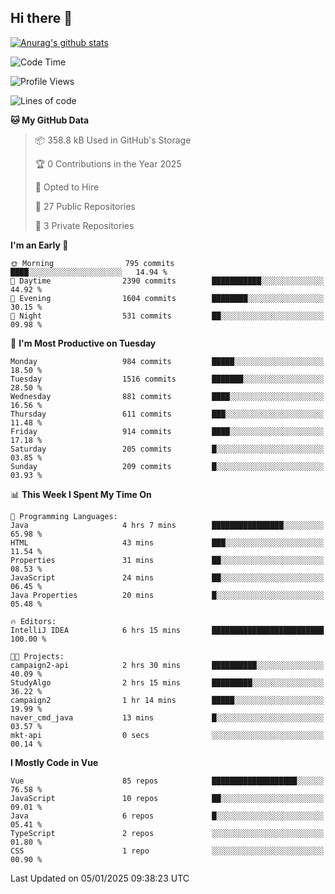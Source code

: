 ## Hi there 👋

[![Anurag's github stats](https://github-readme-stats.vercel.app/api?username=Songwonseok)](https://github.com/anuraghazra/github-readme-stats)



<!--START_SECTION:waka-->
![Code Time](http://img.shields.io/badge/Code%20Time-3%2C226%20hrs%2040%20mins-blue)

![Profile Views](http://img.shields.io/badge/Profile%20Views-0-blue)

![Lines of code](https://img.shields.io/badge/From%20Hello%20World%20I%27ve%20Written-34.8%20million%20lines%20of%20code-blue)

**🐱 My GitHub Data** 

> 📦 358.8 kB Used in GitHub's Storage 
 > 
> 🏆 0 Contributions in the Year 2025
 > 
> 💼 Opted to Hire
 > 
> 📜 27 Public Repositories 
 > 
> 🔑 3 Private Repositories 
 > 
**I'm an Early 🐤** 

```text
🌞 Morning                795 commits         ████░░░░░░░░░░░░░░░░░░░░░   14.94 % 
🌆 Daytime                2390 commits        ███████████░░░░░░░░░░░░░░   44.92 % 
🌃 Evening                1604 commits        ████████░░░░░░░░░░░░░░░░░   30.15 % 
🌙 Night                  531 commits         ██░░░░░░░░░░░░░░░░░░░░░░░   09.98 % 
```
📅 **I'm Most Productive on Tuesday** 

```text
Monday                   984 commits         █████░░░░░░░░░░░░░░░░░░░░   18.50 % 
Tuesday                  1516 commits        ███████░░░░░░░░░░░░░░░░░░   28.50 % 
Wednesday                881 commits         ████░░░░░░░░░░░░░░░░░░░░░   16.56 % 
Thursday                 611 commits         ███░░░░░░░░░░░░░░░░░░░░░░   11.48 % 
Friday                   914 commits         ████░░░░░░░░░░░░░░░░░░░░░   17.18 % 
Saturday                 205 commits         █░░░░░░░░░░░░░░░░░░░░░░░░   03.85 % 
Sunday                   209 commits         █░░░░░░░░░░░░░░░░░░░░░░░░   03.93 % 
```


📊 **This Week I Spent My Time On** 

```text
💬 Programming Languages: 
Java                     4 hrs 7 mins        ████████████████░░░░░░░░░   65.98 % 
HTML                     43 mins             ███░░░░░░░░░░░░░░░░░░░░░░   11.54 % 
Properties               31 mins             ██░░░░░░░░░░░░░░░░░░░░░░░   08.53 % 
JavaScript               24 mins             ██░░░░░░░░░░░░░░░░░░░░░░░   06.45 % 
Java Properties          20 mins             █░░░░░░░░░░░░░░░░░░░░░░░░   05.48 % 

🔥 Editors: 
IntelliJ IDEA            6 hrs 15 mins       █████████████████████████   100.00 % 

🐱‍💻 Projects: 
campaign2-api            2 hrs 30 mins       ██████████░░░░░░░░░░░░░░░   40.09 % 
StudyAlgo                2 hrs 15 mins       █████████░░░░░░░░░░░░░░░░   36.22 % 
campaign2                1 hr 14 mins        █████░░░░░░░░░░░░░░░░░░░░   19.99 % 
naver_cmd_java           13 mins             █░░░░░░░░░░░░░░░░░░░░░░░░   03.57 % 
mkt-api                  0 secs              ░░░░░░░░░░░░░░░░░░░░░░░░░   00.14 % 
```

**I Mostly Code in Vue** 

```text
Vue                      85 repos            ███████████████████░░░░░░   76.58 % 
JavaScript               10 repos            ██░░░░░░░░░░░░░░░░░░░░░░░   09.01 % 
Java                     6 repos             █░░░░░░░░░░░░░░░░░░░░░░░░   05.41 % 
TypeScript               2 repos             ░░░░░░░░░░░░░░░░░░░░░░░░░   01.80 % 
CSS                      1 repo              ░░░░░░░░░░░░░░░░░░░░░░░░░   00.90 % 
```




 Last Updated on 05/01/2025 09:38:23 UTC
<!--END_SECTION:waka-->
